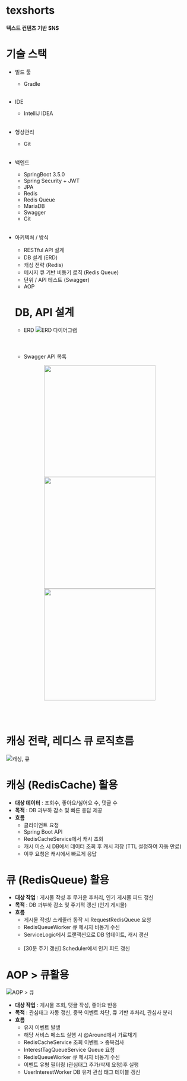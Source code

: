 # texshorts  
#### 텍스트 컨텐츠 기반 SNS

# 기술 스택
* 빌드 툴
  * Gradle
    <br><br>
* IDE
  * IntelliJ IDEA
    <br><br>
* 형상관리
  * Git
    <br><br>
* 백엔드
  * SpringBoot 3.5.0 
  * Spring Security + JWT
  * JPA
  * Redis
  * Redis Queue
  * MariaDB
  * Swagger
  * Git
    <br><br>
* 아키텍처 / 방식
  * RESTful API 설계
  * DB 설계 (ERD)
  * 캐싱 전략 (Redis)
  * 메시지 큐 기반 비동기 로직 (Redis Queue)
  * 단위 / API 테스트 (Swagger)
  * AOP

  # DB, API 설계
  
  * ERD
    ![ERD 다이어그램](images/ERD.jpg)
      <br><br><br><br>
  * Swagger API 목록
<p align="center">
  <img src="images/API.jpg" width="300" style="vertical-align:top;" />
  <img src="images/API2.jpg" width="300" style="vertical-align:top;" />
  <img src="images/API3.jpg" width="300" style="vertical-align:top;" />
</p>
<br><br>

# 캐싱 전략, 레디스 큐 로직흐름

  ![캐싱, 큐](images/flow2.jpg)

# 캐싱 (RedisCache) 활용 

* **대상 데이터** : 조회수, 좋아요/싫어요 수, 댓글 수
* **목적** : DB 과부하 감소 및 빠른 응답 제공
* **흐름** 
  * 클라이언트 요청 
  *  Spring Boot API 
  *  RedisCacheService에서 캐시 조회
  * 캐시 미스 시 DB에서 데이터 조회 후 캐시 저장 (TTL 설정하여 자동 만료)
  *  이후 요청은 캐시에서 빠르게 응답


# 큐 (RedisQueue) 활용

* **대상 작업** : 게시물 작성 후 무거운 후처리, 인기 게시물 피드 갱신
* **목적** : DB 과부하 감소 및 주기적 갱신 (인기 게시물)
* **흐름**
  * 게시물 작성/ 스케줄러 동작 시 RequestRedisQueue 요청
  * RedisQueueWorker 큐 메시지 비동기 수신
  * ServiceLogic에서 트랜잭션으로 DB 업데이트, 캐시 갱신
  <br><br>
  * [30분 주기 갱신] Scheduler에서 인기 피드 갱신


# AOP > 큐활용
![AOP > 큐](images/AOP2.jpg)
* **대상 작업** : 게시물 조회, 댓글 작성, 좋아요 반응
* **목적** : 관심태그 자동 갱신, 중복 이벤트 차단, 큐 기반 후처리, 관심사 분리
* **흐름**
  * 유저 이벤트 발생
  * 해당 서비스 메소드 실행 시 @Around에서 가로채기
  * RedisCacheService 조회 이벤트 > 중복검사
  * InterestTagQueueService Queue 요청
  * RedisQueueWorker 큐 메시지 비동기 수신
  * 이벤트 유형 필터링 (관심태그 추가/삭제 요청)후 실행
  * UserInterestWorker DB 유저 관심 태그 테이블 갱신
